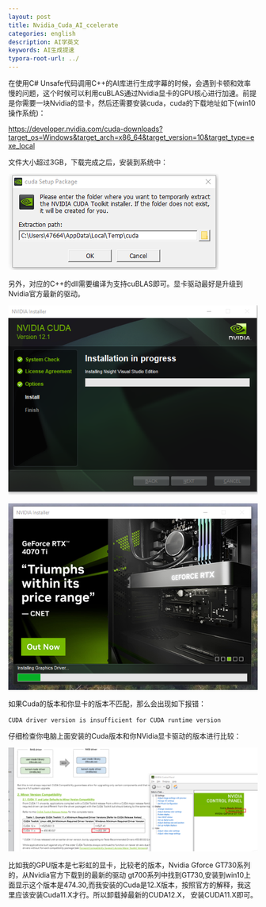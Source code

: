 ```yaml
---
layout: post
title: Nvidia_Cuda_AI_ccelerate
categories: english
description: AI学英文
keywords: AI生成提速
typora-root-url: ../
---
```


在使用C# Unsafe代码调用C++的AI库进行生成字幕的时候，会遇到卡顿和效率慢的问题，这个时候可以利用cuBLAS通过Nvidia显卡的GPU核心进行加速。前提是你需要一块Nvidia的显卡，然后还需要安装cuda，cuda的下载地址如下(win10操作系统)：

https://developer.nvidia.com/cuda-downloads?target_os=Windows&target_arch=x86_64&target_version=10&target_type=exe_local

文件大小超过3GB，下载完成之后，安装到系统中：

![Typora_oJzk8hkSqb](/images/posts/Typora_oJzk8hkSqb.png)



另外，对应的C++的dll需要编译为支持cuBLAS即可。显卡驱动最好是升级到Nvidia官方最新的驱动。

![chrome_odLufj15Fz](/images/posts/chrome_odLufj15Fz.png)

![image-20230623214217584](/images/posts/image-20230623214217584.png)

如果Cuda的版本和你显卡的版本不匹配，那么会出现如下报错：

`CUDA driver version is insufficient for CUDA runtime version`

仔细检查你电脑上面安装的Cuda版本和你NVidia显卡驱动的版本进行比较：

![image-20230623232725873](/images/posts/image-20230623232725873.png)

比如我的GPU版本是七彩虹的显卡，比较老的版本，Nvidia Gforce GT730系列的，从Nvidia官方下载到的最新的驱动 gt700系列中找到GT730,安装到win10上面显示这个版本是474.30,而我安装的Cuda是12.X版本，按照官方的解释，我这里应该安装Cuda11.X才行。所以卸载掉最新的CUDA12.X， 安装CUDA11.X即可。

